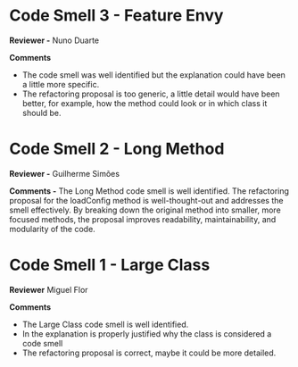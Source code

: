 # Code Smell 3 - Feature Envy

**Reviewer -** Nuno Duarte

**Comments**
- The code smell was well identified but the explanation could have been a little more specific.
- The refactoring proposal is too generic, a little detail would have been better, for example, how the method could look or in which class it should be.

# Code Smell 2 - Long Method

**Reviewer -** Guilherme Simões

**Comments -**
The Long Method code smell is well identified.
The refactoring proposal for the loadConfig method is well-thought-out and addresses the smell effectively.
By breaking down the original method into smaller, more focused methods, the proposal improves readability, maintainability, and modularity of the code.

# Code Smell 1 - Large Class

**Reviewer** Miguel Flor

**Comments**
- The Large Class code smell is well identified.
- In the explanation is properly justified why the class is considered a code smell
- The refactoring proposal is correct, maybe it could be more detailed.

